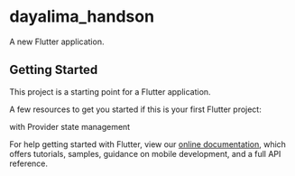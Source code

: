 # dayalima_handson

A new Flutter application.

## Getting Started

This project is a starting point for a Flutter application.

A few resources to get you started if this is your first Flutter project:

with Provider state management

For help getting started with Flutter, view our
[online documentation](https://flutter.dev/docs), which offers tutorials,
samples, guidance on mobile development, and a full API reference.
